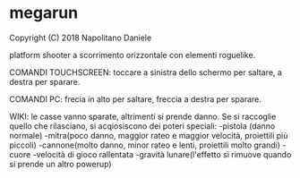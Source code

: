# megarun

Copyright (C) 2018  Napolitano Daniele

platform shooter a scorrimento orizzontale con elementi roguelike.

COMANDI TOUCHSCREEN:
toccare a sinistra dello schermo per saltare, a destra per sparare.

COMANDI PC:
frecia in alto per saltare, freccia a destra per sparare.

WIKI:
le casse vanno sparate, altrimenti si prende danno. Se si raccoglie quello che rilasciano, si acqiosiscono dei poteri speciali:
-pistola (danno normale)
-mitra(poco danno, maggior rateo e maggior velocità, proiettili più piccoli)
-cannone(molto danno, minor rateo e lenti, proiettili molto grandi)
-cuore
-velocità di gioco rallentata
-gravità lunare(l'effetto si rimuove quando si prende un altro powerup)
